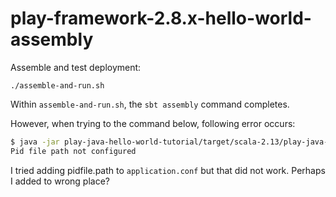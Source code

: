 # play-framework-2.8.x-hello-world-assembly

Assemble and test deployment:

```
./assemble-and-run.sh
```

Within `assemble-and-run.sh`, the `sbt assembly` command completes.

However, when trying to the command below, following error occurs:

```sh
$ java -jar play-java-hello-world-tutorial/target/scala-2.13/play-java-hello-world-tutorial-assembly-1.0-SNAPSHOT.jar
Pid file path not configured
```

I tried adding pidfile.path to `application.conf` but that did not work. Perhaps I added to wrong place?